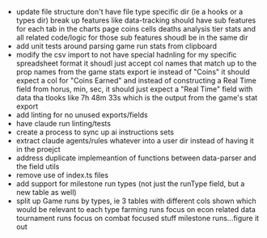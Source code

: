 - update file structure
    don't have file type specific dir (ie a hooks or a types dir)
    break up features
        like data-tracking should have sub features for each tab in the charts page
            coins
            cells
            deaths analysis
            tier stats
        and all related code/logic for those sub features shoudl be in the same dir
- add unit tests around parsing game run stats from clipboard
- modify the csv import to not have special hadnling for my specific spreadsheet format
    it shoudl just accept col names that match up to the prop names from the game stats export
    ie instead of "Coins" it should expect a col for "Coins Earned"
    and instead of constructing a Real Time field from horus, min, sec, it should just expect a "Real Time" field with data tha tlooks like 7h 48m 33s which is the output from the game's stat export
- add linting for no unused exports/fields
- have claude run linting/tests
- create a process to sync up ai instructions sets
- extract claude agents/rules whatever into a user dir instead of having it in the proejct    
- address duplicate implemeantion of functions between data-parser and the field utils
- remove use of index.ts files
- add support for milestone run types (not just the runType field, but a new table as well)
- split up Game runs by types, ie 3 tables with different cols shown which would be relevant to each type
    farming runs focus on econ related data
    tournament runs focus on combat focused stuff
    milestone runs...figure it out